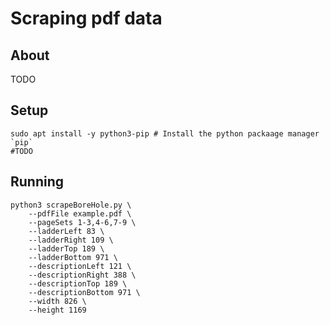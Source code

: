 # Scraping pdf data

## About

TODO

## Setup

```
sudo apt install -y python3-pip # Install the python packaage manager `pip`
#TODO
```

## Running


```
python3 scrapeBoreHole.py \
	--pdfFile example.pdf \
	--pageSets 1-3,4-6,7-9 \
	--ladderLeft 83 \
	--ladderRight 109 \
	--ladderTop 189 \
	--ladderBottom 971 \
	--descriptionLeft 121 \
	--descriptionRight 388 \
	--descriptionTop 189 \
	--descriptionBottom 971 \
	--width 826 \
	--height 1169	
```

